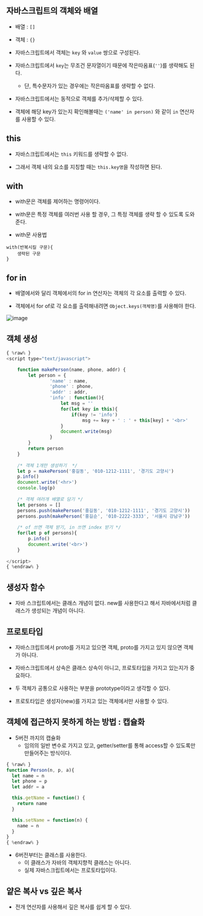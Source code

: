 ## 자바스크립트의 객체와 배열

- 배열 : `[]`

- 객체 : `{}`

- 자바스크립트에서 객체는 `key` 와 `value` 쌍으로 구성된다.

- 자바스크립트에서 `key`는 무조건 문자열이기 때문에 작은따옴표(`''`)를 생략해도 된다. 
  - 단, 특수문자가 있는 경우에는 작은따옴표를 생략할 수 없다.

- 자바스크립트에서는 동적으로 객체를 추가/삭제할 수 있다.

- 객체에 해당 key가 있는지 확인해볼때는 `('name' in person)` 와 같이 `in` 연산자를 사용할 수 있다. 


## this

- 자바스크립트에서는 `this` 키워드를 생략할 수 없다. 

- 그래서 객체 내의 요소를 지칭할 때는 `this.key명`을 작성하면 된다. 



## with

- with문은 객체를 제어하는 명령어이다.

- with문은 특정 객체를 여러번 사용 할 경우, 그 특정 객체를 생략 할 수 있도록 도와 준다.

- with문 사용법

```
with(반복시킬 구문){
    생략된 구문
}
```

## for in

- 배열에서와 달리 객체에서의 for in 연산자는 객체의 각 요소를 출력할 수 있다.

- 객체에서 for of로 각 요소를 출력해내려면 `Object.keys(객체명)`를 사용해야 한다.

![image](https://user-images.githubusercontent.com/77392444/121877714-e0082600-cd45-11eb-8231-f33a118f11a5.png)



## 객체 생성

```js
{ %raw% }
<script type="text/javascript">

	function makePerson(name, phone, addr) {
		let person = {
				'name' : name,
				'phone' : phone,
				'addr' : addr,
				'info' : function(){
					let msg = ''
					for(let key in this){
						if(key != 'info')
							msg += key + ' : ' + this[key] + '<br>'
					}
					document.write(msg)
				}
		}
		return person
	}
	
	/* 객체 1개만 생성하기  */
	let p = makePerson('홍길동', '010-1212-1111', '경기도 고양시')
	p.info()
	document.write('<hr>')
	console.log(p)
	
	/* 객체 여러개 배열로 담기 */
	let persons = []
	persons.push(makePerson('홍길동', '010-1212-1111', '경기도 고양시'))
	persons.push(makePerson('홍길순', '010-2222-3333', '서울시 강남구'))
	
	/* of 쓰면 객체 받기, in 쓰면 index 받기 */
	for(let p of persons){
		p.info()
		document.write('<br>')
	}
	
</script>
{ %endraw% }
```



## 생성자 함수

- 자바 스크립트에서는 클래스 개념이 없다. new를 사용한다고 해서 자바에서처럼 클래스가 생성되는 개념이 아니다. 




## 프로토타입

- 자바스크립트에서 proto를 가지고 있으면 객체, proto를 가지고 있지 않으면 객체가 아니다. 

- 자바스크립트에서 상속은 클래스 상속이 아니고, 프로토타입을 가지고 있는지가 중요하다.

- 두 객체가 공통으로 사용하는 부분을 prototype이라고 생각할 수 있다. 

- 프로토타입은 생성자(new)를 가지고 있는 객체에서만 사용할 수 있다.




## 객체에 접근하지 못하게 하는 방법 : 캡슐화

- 5버전 까지의 캡슐화
  - 임의의 일반 변수로 가지고 있고, getter/setter를 통해 access할 수 있도록만 만들어주는 방식이다.


```javascript
{ %raw% }
function Person(n, p, a){
  let name = n
  let phone = p
  let addr = a

  this.getName = function() {
    return name
  }

  this.setName = function(n) {
    name = n
  }
}
{ %endraw% }
```

- 6버전부터는 클래스를 사용한다.
  - 이 클래스가 자바의 객체지향적 클래스는 아니다. 
  - 실제 자바스크립트에서는 프로토타입이다. 



## 얕은 복사 vs 깊은 복사

- 전개 연산자를 사용해서 깊은 복사를 쉽게 할 수 있다. 
